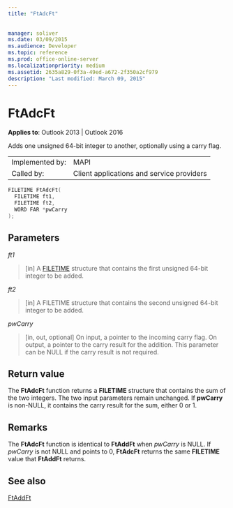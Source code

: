 ```yaml
---
title: "FtAdcFt"
 
 
manager: soliver
ms.date: 03/09/2015
ms.audience: Developer
ms.topic: reference
ms.prod: office-online-server
ms.localizationpriority: medium
ms.assetid: 2635a829-0f3a-49ed-a672-2f350a2cf979
description: "Last modified: March 09, 2015"
---
```


# FtAdcFt

  
  
**Applies to**: Outlook 2013 | Outlook 2016 
  
Adds one unsigned 64-bit integer to another, optionally using a carry flag.
  
|||
|:-----|:-----|
|Implemented by:  <br/> |MAPI  <br/> |
|Called by:  <br/> |Client applications and service providers  <br/> |
   
```cpp
FILETIME FtAdcFt( 
  FILETIME ft1, 
  FILETIME ft2, 
  WORD FAR *pwCarry
);
```

## Parameters

 _ft1_
  
> [in] A [FILETIME](filetime.md) structure that contains the first unsigned 64-bit integer to be added. 
    
 _ft2_
  
> [in] A FILETIME structure that contains the second unsigned 64-bit integer to be added.
    
 _pwCarry_
  
> [in, out, optional] On input, a pointer to the incoming carry flag. On output, a pointer to the carry result for the addition. This parameter can be NULL if the carry result is not required.
    
## Return value

The **FtAdcFt** function returns a **FILETIME** structure that contains the sum of the two integers. The two input parameters remain unchanged. If **pwCarry** is non-NULL, it contains the carry result for the sum, either 0 or 1. 
  
## Remarks

The **FtAdcFt** function is identical to **FtAddFt** when  _pwCarry_ is NULL. If  _pwCarry_ is not NULL and points to 0, **FtAdcFt** returns the same **FILETIME** value that **FtAddFt** returns. 
  
## See also



[FtAddFt](ftaddft.md)

